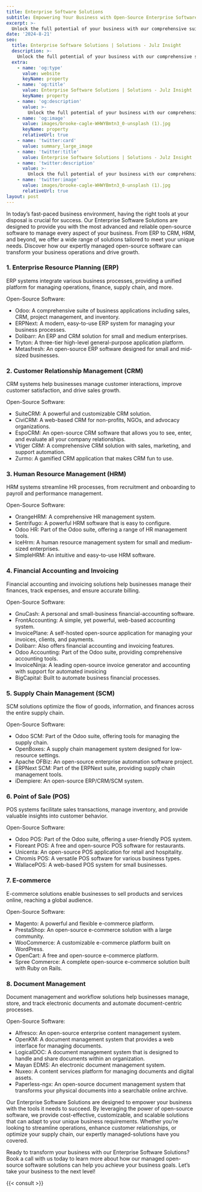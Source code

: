 ```yaml
---
title: Enterprise Software Solutions
subtitle: Empowering Your Business with Open-Source Enterprise Software Solutions
excerpt: >-
  Unlock the full potential of your business with our comprehensive suite of enterprise software solutions. Streamline operations, enhance productivity, and drive growth with our expertly managed open-source software.
date: '2024-8-21'
seo:
  title: Enterprise Software Solutions | Solutions - Julz Insight
  description: >-
    Unlock the full potential of your business with our comprehensive suite of enterprise software solutions. Streamline operations, enhance productivity, and drive growth with our expertly managed open-source software.
  extra:
    - name: 'og:type'
      value: website
      keyName: property
    - name: 'og:title'
      value: Enterprise Software Solutions | Solutions - Julz Insight
      keyName: property
    - name: 'og:description'
      value: >-
        Unlock the full potential of your business with our comprehensive suite of enterprise software solutions. Streamline operations, enhance productivity, and drive growth with our expertly managed open-source software.
    - name: 'og:image'
      value: images/brooke-cagle-WHWYBmtn3_0-unsplash (1).jpg
      keyName: property
      relativeUrl: true
    - name: 'twitter:card'
      value: summary_large_image
    - name: 'twitter:title'
      value: Enterprise Software Solutions | Solutions - Julz Insight
    - name: 'twitter:description'
      value: >-
        Unlock the full potential of your business with our comprehensive suite of enterprise software solutions. Streamline operations, enhance productivity, and drive growth with our expertly managed open-source software.
    - name: 'twitter:image'
      value: images/brooke-cagle-WHWYBmtn3_0-unsplash (1).jpg
      relativeUrl: true
layout: post
---
```


In today’s fast-paced business environment, having the right tools at your disposal is crucial for success. Our Enterprise Software Solutions are designed to provide you with the most advanced and reliable open-source software to manage every aspect of your business. From ERP to CRM, HRM, and beyond, we offer a wide range of solutions tailored to meet your unique needs. Discover how our expertly managed open-source software can transform your business operations and drive growth.

### 1. Enterprise Resource Planning (ERP)
ERP systems integrate various business processes, providing a unified platform for managing operations, finance, supply chain, and more.

Open-Source Software:
- Odoo: A comprehensive suite of business applications including sales, CRM, project management, and inventory.
- ERPNext: A modern, easy-to-use ERP system for managing your business processes.
- Dolibarr: An ERP and CRM solution for small and medium enterprises.
- Tryton: A three-tier high-level general-purpose application platform.
- Metasfresh: An open-source ERP software designed for small and mid-sized businesses.

### 2. Customer Relationship Management (CRM)
CRM systems help businesses manage customer interactions, improve customer satisfaction, and drive sales growth.

Open-Source Software:
- SuiteCRM: A powerful and customizable CRM solution.
- CiviCRM: A web-based CRM for non-profits, NGOs, and advocacy organizations.
- EspoCRM: An open-source CRM software that allows you to see, enter, and evaluate all your company relationships.
- Vtiger CRM: A comprehensive CRM solution with sales, marketing, and support automation.
- Zurmo: A gamified CRM application that makes CRM fun to use.

### 3. Human Resource Management (HRM)
HRM systems streamline HR processes, from recruitment and onboarding to payroll and performance management.

Open-Source Software:
- OrangeHRM: A comprehensive HR management system.
- Sentrifugo: A powerful HRM software that is easy to configure.
- Odoo HR: Part of the Odoo suite, offering a range of HR management tools.
- IceHrm: A human resource management system for small and medium-sized enterprises.
- SimpleHRM: An intuitive and easy-to-use HRM software.

### 4. Financial Accounting and Invoicing
Financial accounting and invoicing solutions help businesses manage their finances, track expenses, and ensure accurate billing.

Open-Source Software:
- GnuCash: A personal and small-business financial-accounting software.
- FrontAccounting: A simple, yet powerful, web-based accounting system.
- InvoicePlane: A self-hosted open-source application for managing your invoices, clients, and payments.
- Dolibarr: Also offers financial accounting and invoicing features.
- Odoo Accounting: Part of the Odoo suite, providing comprehensive accounting tools.
- InvoiceNinja: A leading open-source invoice generator and accounting with support for automated invoicing
- BigCapital: Built to automate business financial processes. 

### 5. Supply Chain Management (SCM)
SCM solutions optimize the flow of goods, information, and finances across the entire supply chain.

Open-Source Software:
- Odoo SCM: Part of the Odoo suite, offering tools for managing the supply chain.
- OpenBoxes: A supply chain management system designed for low-resource settings.
- Apache OFBiz: An open-source enterprise automation software project.
- ERPNext SCM: Part of the ERPNext suite, providing supply chain management tools.
- iDempiere: An open-source ERP/CRM/SCM system.

### 6. Point of Sale (POS)
POS systems facilitate sales transactions, manage inventory, and provide valuable insights into customer behavior.

Open-Source Software:
- Odoo POS: Part of the Odoo suite, offering a user-friendly POS system.
- Floreant POS: A free and open-source POS software for restaurants.
- Unicenta: An open-source POS application for retail and hospitality.
- Chromis POS: A versatile POS software for various business types.
- WallacePOS: A web-based POS system for small businesses.

### 7. E-commerce
E-commerce solutions enable businesses to sell products and services online, reaching a global audience.

Open-Source Software:
- Magento: A powerful and flexible e-commerce platform.
- PrestaShop: An open-source e-commerce solution with a large community.
- WooCommerce: A customizable e-commerce platform built on WordPress.
- OpenCart: A free and open-source e-commerce platform.
- Spree Commerce: A complete open-source e-commerce solution built with Ruby on Rails.

### 8. Document Management
Document management and workflow solutions help businesses manage, store, and track electronic documents and automate document-centric processes.

Open-Source Software:
- Alfresco: An open-source enterprise content management system.
- OpenKM: A document management system that provides a web interface for managing documents.
- LogicalDOC: A document management system that is designed to handle and share documents within an organization.
- Mayan EDMS: An electronic document management system.
- Nuxeo: A content services platform for managing documents and digital assets.
- Paperless-ngx: An open-source document management system that transforms your physical documents into a searchable online archive.

Our Enterprise Software Solutions are designed to empower your business with the tools it needs to succeed. By leveraging the power of open-source software, we provide cost-effective, customizable, and scalable solutions that can adapt to your unique business requirements. Whether you’re looking to streamline operations, enhance customer relationships, or optimize your supply chain, our expertly managed-solutions have you covered.

Ready to transform your business with our Enterprise Software Solutions? Book a call with us today to learn more about how our managed open-source software solutions can help you achieve your business goals. Let’s take your business to the next level!

{{< consult >}}
